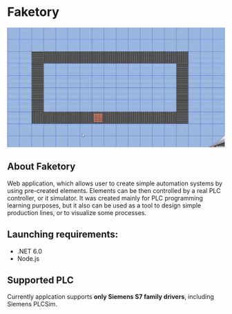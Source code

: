 # Faketory
![faketory-example](Resources/faketory.gif)
## About Faketory
Web application, which allows user to create simple automation systems by using pre-created elements. Elements can be then controlled by a real PLC controller, or it simulator.
It was created mainly for PLC programming learning purposes, but it also can be used as a tool to design simple production lines, or to visualize some processes.

##  Launching requirements:
- .NET 6.0
- Node.js

## Supported PLC
Currently applcation supports **only Siemens S7 family drivers**,  including Siemens PLCSim.

